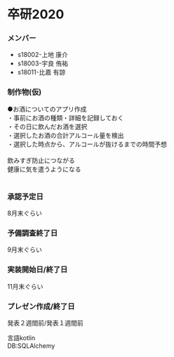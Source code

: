 # 卒研2020

### メンバー

* s18002-上地 康介
* s18003-宇良 侑祐
* s18011-比嘉 有諒

### 制作物(仮)
●お酒についてのアプリ作成
<br>
・事前にお酒の種類・詳細を記録しておく
<br>
・その日に飲んだお酒を選択<br>
・選択したお酒の合計アルコール量を検出<br>
・選択した時点から、アルコールが抜けるまでの時間予想<br>
<br>
飲みすぎ防止につながる<br>
健康に気を遣うようになる<br>
<br>
  
### 承認予定日
8月末ぐらい
### 予備調査終了日
9月末ぐらい
### 実装開始日/終了日
11月末ぐらい
### プレゼン作成/終了日
発表２週間前/発表１週間前

言語kotlin
<br>
DB:SQLAlchemy
